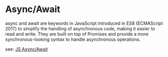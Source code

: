 # Async/Await

async and await are keywords in JavaScript introduced in ES8 (ECMAScript 2017) to simplify the handling of asynchronous code, making it easier to read and write. They are built on top of Promises and provide a more synchronous-looking syntax to handle asynchronous operations.

see:
[JS Async/Await](https://www.w3schools.com/js/js_async.asp)
